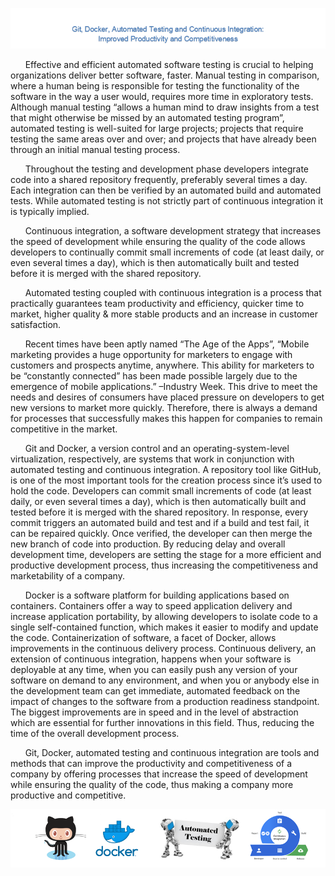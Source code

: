 
![](header.png)

&nbsp;&nbsp;&nbsp;&nbsp;&nbsp;&nbsp;Effective and efficient automated software testing is crucial to helping organizations deliver better software, faster. Manual testing in comparison, where a human being is responsible for testing the functionality of the software in the way a user would, requires more time in exploratory tests. Although manual testing “allows a human mind to draw insights from a test that might otherwise be missed by an automated testing program”, automated testing is well-suited for large projects; projects that require testing the same areas over and over; and projects that have already been through an initial manual testing process. 

&nbsp;&nbsp;&nbsp;&nbsp;&nbsp;&nbsp;Throughout the testing and development phase developers integrate code into a shared repository frequently, preferably several times a day. Each integration can then be verified by an automated build and automated tests. While automated testing is not strictly part of continuous integration it is typically implied.

&nbsp;&nbsp;&nbsp;&nbsp;&nbsp;&nbsp;Continuous integration, a software development strategy that increases the speed of development while ensuring the quality of the code allows developers to continually commit small increments of code (at least daily, or even several times a day), which is then automatically built and tested before it is merged with the shared repository.

&nbsp;&nbsp;&nbsp;&nbsp;&nbsp;&nbsp;Automated testing coupled with continuous integration is a process that practically guarantees team productivity and efficiency, quicker time to market, higher quality & more stable products and an increase in customer satisfaction.

&nbsp;&nbsp;&nbsp;&nbsp;&nbsp;&nbsp;Recent times have been aptly named “The Age of the Apps”, “Mobile marketing provides a huge opportunity for marketers to engage with customers and prospects anytime, anywhere. This ability for marketers to be “constantly connected” has been made possible largely due to the emergence of mobile applications.” –Industry Week. This drive to meet the needs and desires of consumers have placed pressure on developers to get new versions to market more quickly. Therefore, there is always a demand for processes that successfully makes this happen for companies to remain competitive in the market.

&nbsp;&nbsp;&nbsp;&nbsp;&nbsp;&nbsp;Git and Docker, a version control and an operating-system-level virtualization, respectively, are systems that work in conjunction with automated testing and continuous integration.  A repository tool like GitHub, is one of the most important tools for the creation process since it’s used to hold the code. Developers can commit small increments of code (at least daily, or even several times a day), which is then automatically built and tested before it is merged with the shared repository. In response, every commit triggers an automated build and test and if a build and test fail, it can be repaired quickly. Once verified, the developer can then merge the new branch of code into production. By reducing delay and overall development time, developers are setting the stage for a more efficient and productive development process, thus increasing the competitiveness and marketability of a company.

&nbsp;&nbsp;&nbsp;&nbsp;&nbsp;&nbsp;Docker is a software platform for building applications based on containers.  Containers offer a way to speed application delivery and increase application portability, by allowing developers to isolate code to a single self-contained function, which makes it easier to modify and update the code. Containerization of software, a facet of Docker, allows improvements in the continuous delivery process.  Continuous delivery, an extension of continuous integration, happens when your software is deployable at any time, when you can easily push any version of your software on demand to any environment, and when you or anybody else in the development team can get immediate, automated feedback on the impact of changes to the software from a production readiness standpoint. The biggest improvements are in speed and in the level of abstraction which are essential for further innovations in this field. Thus, reducing the time of the overall development process.  

&nbsp;&nbsp;&nbsp;&nbsp;&nbsp;&nbsp;Git, Docker, automated testing and continuous integration are tools and methods that can improve the productivity and competitiveness of a company by offering processes that increase the speed of development while ensuring the quality of the code, thus making a company more productive and competitive.

![](explantion_header.png)

